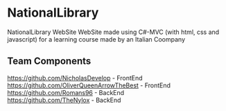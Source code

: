 # NationalLibrary
NationalLibrary WebSite
WebSite made using C#-MVC (with html, css and javascript) for a learning course made by an Italian Coompany

## Team Components
https://github.com/NicholasDevelop - FrontEnd <br/>
https://github.com/OliverQueenArrowTheBest - FrontEnd <br/>
https://github.com/Romans96 - BackEnd <br/>
https://github.com/TheNylox - BackEnd <br/>

